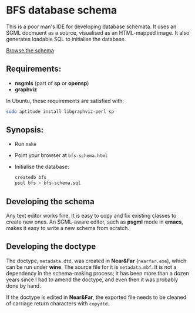 # BFS database schema

This is a poor man's IDE for developing database schemata. It uses an SGML
docmuent as a source, visualised as an HTML-mapped image. It also generates
loadable SQL to initialise the database.

[Browse the schema](https://rawgithub.com/selkovjr/bfs/master/schema/bfs-schema.html)

## Requirements:

* **nsgmls** (part of **sp** or **opensp**)
* **graphviz**

In Ubuntu, these requirements are satisfied with:

```bash
sudo aptitude install libgraphviz-perl sp
```

## Synopsis:

* Run `make`
* Point your browser at `bfs-schema.html`
* Initialise the database:

    ```sh
    createdb bfs
    psql bfs < bfs-schema.sql
    ```

## Developing the schema

Any text editor works fine. It is easy to copy and fix existing classes to
create new ones. An SGML-aware editor, such as **psgml** mode in **emacs**, makes
it easy to write a new schema from scratch.

## Developing the doctype

The doctype, `metadata.dtd`, was created in **Near&Far** (`nearfar.exe`), which can be
run under **wine**. The source file for it is `metadata.mbf`. It is not a
dependency in the schema-making process; it has been more than a dozen years
since I had to amend the doctype, and even then it was probably done by hand.

If the doctype is edited in  **Near&Far**, the exported file needs to be cleaned
of carriage return characters with `copydtd`.
